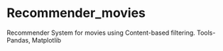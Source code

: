 # Recommender_movies
Recommender System for movies using Content-based filtering.
Tools-Pandas, Matplotlib 

